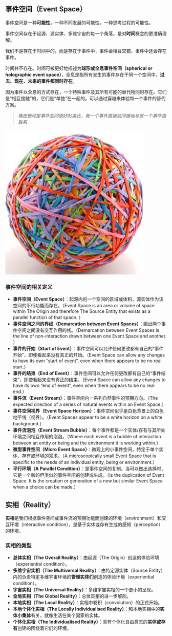 ## 事件空间（Event Space）

事件空间是一种**可能性**，一种不同发展的可能性，一种思考过程的可能性。

事件空间存在于起源、源实体、多维宇宙的每一个角落，是对**时间**概念的更准确理解。

我们不是存在于时间中的，而是存在于事件中，事件会相互交错，事件中还会存在事件。

时间并不存在。时间可被更好地描述为**球形或全息事件空间（spherical or holographic event space）**，全息是指所有发生的事件存在于同一个空间中，**过去、现在、未来的事件都同时存在**。

因为事件以全息的方式存在，一个特殊事件及其所有可能的替代物同时存在。它们是“相互接触”的，它们是“单独”在一起的。可以通过穿越来体验每一个事件的替代方案。

> *橡皮筋球是事件空间很好的类比，每一个事件直接或间接地与另一个事件相联系*

![](img/s1-5-001.png)


### 事件空间的相关定义

- **事件空间（Event Space）**：起源内的一个空间的区域或体积，源实体作为该空间的平行功能而存在。（Event Space is an area or volume of space within The Origin and therefore The Source Entity that exists as a parallel function of that space. ）
- **事件空间之间的界线（Demarcation between Event Spaces）**：画出两个事件空间之间没有交互作用的线。（Demarcation between Event Spaces is the line of non-interaction drawn between one Event Space and another. ）
- **事件的开始（Start of Event）**：事件空间可以允许任何更改都有自己的“事件开始”，即使看起来没有真正的开始。（Event Space can allow any changes to have its own “start of event”, even when there appears to be no real start.）
- **事件的结束（End of Event）**：事件空间可以允许任何更改都有自己的“事件结束”，即使看起来没有真正的结束。（Event Space can allow any changes to have its own “end of event”, even when there appears to be no real end.）
- **事件流（Event Stream）**：事件空间内一系列自然事件的预期方向。（The expected direction of a series of natural events within an Event Space.）
- **事件空间视界（Event Space Horizon）**：事件空间似乎是白色背景上的白色地平线（视界）。（Event Spaces appear to be a white horizon on a white background.）
- **事件流泡泡（Event Stream Bubble）**：每个事件都是一个实体/存有与其所处环境之间相互作用的泡泡。（Where each event is a bubble of interaction between an entity or being and the environment it is working within.）
- **微型事件空间（Micro Event Space）**：微观上的小事件空间，特定于单个实体、存有或环境的需求。（A microscopically small Event Space that is specific to the needs of an individual entity, being or environment.）  
- **平行环境（A Parallel Condition）**：是事件空间的复制。当可以做出选择时，它是一个新的但类似的事件空间的创建或生成。（Is the duplication of Event Space. It is the creation or generation of a new but similar Event Space when a choice can be made.）



## 实相（Reality）

**实相**是我们根据事件空间或事件流的预期功能而创建的环境（environment）和交互环境（interactive condition），是基于实体或存有生成的感知（perception）的环境。


### 实相的类型

- **总体实相（The Overall Reality）**：由起源（The Origin）创造的体验环境（experiential condition）。
- **多维宇宙实相（The Multiversal Reality）**：由特定源实体（Source Entity）内的负责特定多维宇宙环境的**管理实体们**创造的体验环境（experiential condition）。
- **宇宙实相（The Universal Reality）**：多维宇宙实相的一个更小的呈现。
- **全局实相（The Global Reality）**：总体实相的进一步解剖。
- **本地实相（The Local Reality）**：实相中卷积（convolution）的正式开始。
- **本地个体化实相（The Locally Individualised Reality）**：和本地实相中的**实体小集体**有关，就像生活在某个国家的实体。
- **个体化实相（The Individualised Reality）**：具有个体化自由意志的**实体或存有**创建的围绕着它们的环境。